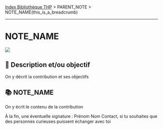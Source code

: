 [Index Bibliothèque THP](https://github.com/TheHackingProject/bibliotheque-THP/wiki) > PARENT_NOTE > NOTE_NAME(this_is_a_breadcrumb)

___

# NOTE_NAME

![](https://picsum.photos/1024/400)

## 📄 Description et/ou objectif
On y décrit la contribution et ses objectifs


## 📚 NOTE_NAME
On y écrit le contenu de la contribution


À la fin, une éventuelle signature : Prénom Nom Contact, si tu souhaites que des personnes curieuses puissent échanger avec toi
